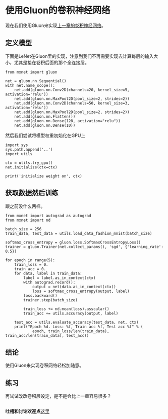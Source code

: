 # 使用Gluon的卷积神经网络

现在我们使用Gluon来实现[上一章的卷积神经网络](cnn-scratch.md)。

## 定义模型

下面是LeNet在Gluon里的实现，注意到我们不再需要实现去计算每层的输入大小，尤其是接在卷积后面的那个全连接层。

```{.python .input}
from mxnet import gluon

net = gluon.nn.Sequential()
with net.name_scope():
    net.add(gluon.nn.Conv2D(channels=20, kernel_size=5, activation='relu'))
    net.add(gluon.nn.MaxPool2D(pool_size=2, strides=2))
    net.add(gluon.nn.Conv2D(channels=50, kernel_size=3, activation='relu'))
    net.add(gluon.nn.MaxPool2D(pool_size=2, strides=2))
    net.add(gluon.nn.Flatten())
    net.add(gluon.nn.Dense(128, activation="relu"))
    net.add(gluon.nn.Dense(10))
```

然后我们尝试将模型权重初始化在GPU上

```{.python .input}
import sys
sys.path.append('..')
import utils

ctx = utils.try_gpu()
net.initialize(ctx=ctx)

print('initialize weight on', ctx)
```

## 获取数据然后训练

跟之前没什么两样。

```{.python .input}
from mxnet import autograd as autograd
from mxnet import nd

batch_size = 256
train_data, test_data = utils.load_data_fashion_mnist(batch_size)

softmax_cross_entropy = gluon.loss.SoftmaxCrossEntropyLoss()
trainer = gluon.Trainer(net.collect_params(), 'sgd', {'learning_rate': 0.5})

for epoch in range(5):
    train_loss = 0.
    train_acc = 0.
    for data, label in train_data:
        label = label.as_in_context(ctx)
        with autograd.record():
            output = net(data.as_in_context(ctx))
            loss = softmax_cross_entropy(output, label)
        loss.backward()
        trainer.step(batch_size)

        train_loss += nd.mean(loss).asscalar()
        train_acc += utils.accuracy(output, label)

    test_acc = utils.evaluate_accuracy(test_data, net, ctx)
    print("Epoch %d. Loss: %f, Train acc %f, Test acc %f" % (
            epoch, train_loss/len(train_data), train_acc/len(train_data), test_acc))
```

## 结论

使用Gluon来实现卷积网络轻松加随意。

## 练习

再试试改改卷积层设定，是不是会比上一章容易很多？

```{.python .input}

```

**吐槽和讨论欢迎点**[这里](https://discuss.gluon.ai/t/topic/737)
